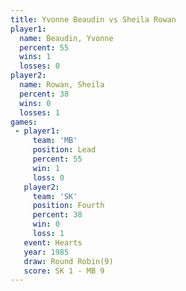 ```yaml
---
title: Yvonne Beaudin vs Sheila Rowan
player1:               
  name: Beaudin, Yvonne
  percent: 55          
  wins: 1              
  losses: 0            
player2:               
  name: Rowan, Sheila  
  percent: 38          
  wins: 0              
  losses: 1            
games:
 - player1:        
     team: 'MB'    
     position: Lead
     percent: 55   
     win: 1        
     loss: 0       
   player2:          
     team: 'SK'      
     position: Fourth
     percent: 38     
     win: 0          
     loss: 1         
   event: Hearts       
   year: 1985          
   draw: Round Robin(9)
   score: SK 1 - MB 9  
---
```

